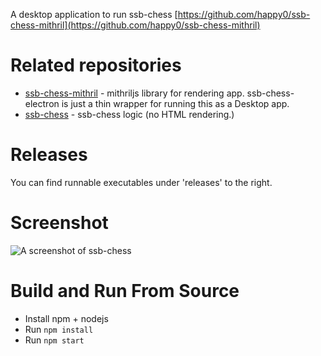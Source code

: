 A desktop application to run ssb-chess [https://github.com/happy0/ssb-chess-mithril](https://github.com/happy0/ssb-chess-mithril)

# Related repositories

* [ssb-chess-mithril](github.com/happy0/ssb-chess) - mithriljs library for rendering app. ssb-chess-electron is just a thin wrapper for running this as a Desktop app.
* [ssb-chess](github.com/happy0/ssb-chess) - ssb-chess logic (no HTML rendering.)

# Releases

You can find runnable executables under 'releases' to the right.

# Screenshot

![A screenshot of ssb-chess](http://i.imgur.com/Xz9ovwX.png)

# Build and Run From Source

* Install npm + nodejs
* Run `npm install`
* Run `npm start`
